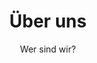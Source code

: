 ---
title: Über uns
subtitle: Wer sind wir?
team: intia-members-de
show_sidebar: false
permalink: /team/
---